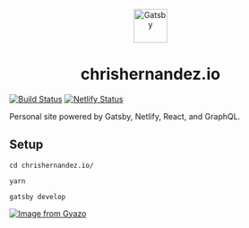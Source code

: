 <p align="center">
  <a href="https://www.gatsbyjs.org">
    <img alt="Gatsby" src="https://www.gatsbyjs.org/monogram.svg" width="60" />
  </a>
</p>
<h1 align="center">
  chrishernandez.io
</h1>

[![Build Status](https://travis-ci.org/chernandez7/chrishernandez.io.svg?branch=master)](https://travis-ci.org/chernandez7/chrishernandez.io) [![Netlify Status](https://api.netlify.com/api/v1/badges/043e16bd-e73b-459c-9b4a-5df9d8b41f0e/deploy-status)](https://app.netlify.com/sites/chrishernandez/deploys)

Personal site powered by Gatsby, Netlify, React, and GraphQL.

## Setup

`cd chrishernandez.io/`

`yarn`

`gatsby develop`

[![Image from Gyazo](https://i.gyazo.com/103ad1d43e1319a669af7bdd3a64967f.gif)](https://gyazo.com/103ad1d43e1319a669af7bdd3a64967f)
